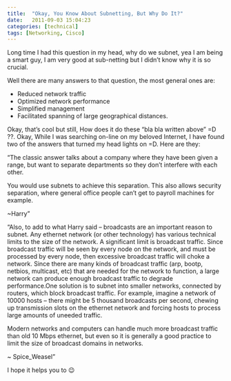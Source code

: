 ```yaml
---
title:  "Okay, You Know About Subnetting, But Why Do It?"
date:   2011-09-03 15:04:23
categories: [technical]
tags: [Networking, Cisco]
---
```


Long time I had this question in my head, why do we subnet, yea I am being a smart guy, I am very good at sub-netting but I didn’t know why it is so crucial.

Well there are many answers to that question, the most general ones are:

- Reduced network traffic
- Optimized network performance
- Simplified management
- Facilitated spanning of large geographical distances.

Okay, that’s cool but still, How does it do these “bla bla written above” =D ??. Okay, While I was searching on-line on my beloved Internet, I have found two of the answers that turned my head lights on =D. Here are they:

“The classic answer talks about a company where they have been given a range, but want to separate departments so they don’t interfere with each other.

You would use subnets to achieve this separation. This also allows security separation, where general office people can’t get to payroll machines for example.

~Harry”

“Also, to add to what Harry said – broadcasts are an important reason to subnet. Any ethernet network (or other technology) has various technical limits to the size of the network. A significant limit is broadcast traffic. Since broadcast traffic will be seen by every node on the network, and must be processed by every node, then excessive broadcast traffic will choke a network. Since there are many kinds of broadcast traffic (arp, bootp, netbios, multicast, etc) that are needed for the network to function, a large network can produce enough broadcast traffic to degrade performance.One solution is to subnet into smaller networks, connected by routers, which block broadcast traffic. For example, imagine a network of 10000 hosts – there might be 5 thousand broadcasts per second, chewing up transmission slots on the ethernet network and forcing hosts to process large amounts of uneeded traffic.

Modern networks and computers can handle much more broadcast traffic than old 10 Mbps ethernet, but even so it is generally a good practice to limit the size of broadcast domains in networks.

~ Spice_Weasel”

I hope it helps you to 😉
